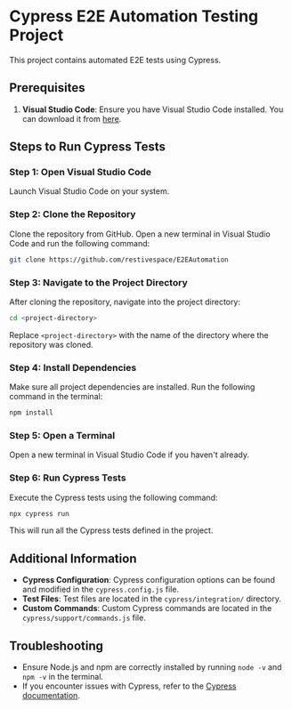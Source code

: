 # Cypress E2E Automation Testing Project

This project contains automated E2E tests using Cypress.

## Prerequisites

1. **Visual Studio Code**: Ensure you have Visual Studio Code installed. You can download it from [here](https://code.visualstudio.com/).


## Steps to Run Cypress Tests

### Step 1: Open Visual Studio Code

Launch Visual Studio Code on your system.

### Step 2: Clone the Repository

Clone the repository from GitHub. Open a new terminal in Visual Studio Code and run the following command:

```bash
git clone https://github.com/restivespace/E2EAutomation
```

### Step 3: Navigate to the Project Directory

After cloning the repository, navigate into the project directory:

```bash
cd <project-directory>
```

Replace `<project-directory>` with the name of the directory where the repository was cloned.

### Step 4: Install Dependencies

Make sure all project dependencies are installed. Run the following command in the terminal:

```bash
npm install
```

### Step 5: Open a Terminal

Open a new terminal in Visual Studio Code if you haven't already.

### Step 6: Run Cypress Tests

Execute the Cypress tests using the following command:

```bash
npx cypress run
```

This will run all the Cypress tests defined in the project.

## Additional Information

- **Cypress Configuration**: Cypress configuration options can be found and modified in the `cypress.config.js` file.
- **Test Files**: Test files are located in the `cypress/integration/` directory.
- **Custom Commands**: Custom Cypress commands are located in the `cypress/support/commands.js` file.

## Troubleshooting

- Ensure Node.js and npm are correctly installed by running `node -v` and `npm -v` in the terminal.
- If you encounter issues with Cypress, refer to the [Cypress documentation](https://docs.cypress.io/).

